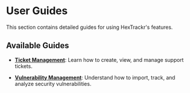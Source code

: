 # User Guides

This section contains detailed guides for using HexTrackr's features.

## Available Guides

- **[Ticket Management](./ticket-management.html)**: Learn how to create, view, and manage support tickets.

<!-- markdownlint-disable-next-line MD013 -->

- **[Vulnerability Management](./vulnerability-management.html)**: Understand how to import, track, and analyze security vulnerabilities.
